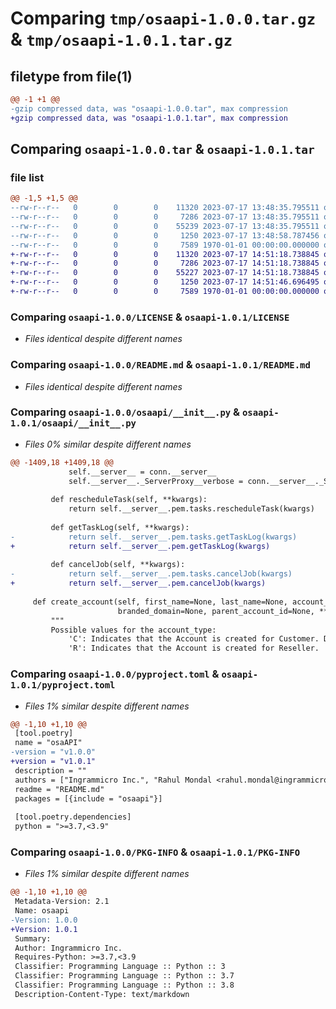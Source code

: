 # Comparing `tmp/osaapi-1.0.0.tar.gz` & `tmp/osaapi-1.0.1.tar.gz`

## filetype from file(1)

```diff
@@ -1 +1 @@
-gzip compressed data, was "osaapi-1.0.0.tar", max compression
+gzip compressed data, was "osaapi-1.0.1.tar", max compression
```

## Comparing `osaapi-1.0.0.tar` & `osaapi-1.0.1.tar`

### file list

```diff
@@ -1,5 +1,5 @@
--rw-r--r--   0        0        0    11320 2023-07-17 13:48:35.795511 osaapi-1.0.0/LICENSE
--rw-r--r--   0        0        0     7286 2023-07-17 13:48:35.795511 osaapi-1.0.0/README.md
--rw-r--r--   0        0        0    55239 2023-07-17 13:48:35.795511 osaapi-1.0.0/osaapi/__init__.py
--rw-r--r--   0        0        0     1250 2023-07-17 13:48:58.787456 osaapi-1.0.0/pyproject.toml
--rw-r--r--   0        0        0     7589 1970-01-01 00:00:00.000000 osaapi-1.0.0/PKG-INFO
+-rw-r--r--   0        0        0    11320 2023-07-17 14:51:18.738845 osaapi-1.0.1/LICENSE
+-rw-r--r--   0        0        0     7286 2023-07-17 14:51:18.738845 osaapi-1.0.1/README.md
+-rw-r--r--   0        0        0    55227 2023-07-17 14:51:18.738845 osaapi-1.0.1/osaapi/__init__.py
+-rw-r--r--   0        0        0     1250 2023-07-17 14:51:46.696495 osaapi-1.0.1/pyproject.toml
+-rw-r--r--   0        0        0     7589 1970-01-01 00:00:00.000000 osaapi-1.0.1/PKG-INFO
```

### Comparing `osaapi-1.0.0/LICENSE` & `osaapi-1.0.1/LICENSE`

 * *Files identical despite different names*

### Comparing `osaapi-1.0.0/README.md` & `osaapi-1.0.1/README.md`

 * *Files identical despite different names*

### Comparing `osaapi-1.0.0/osaapi/__init__.py` & `osaapi-1.0.1/osaapi/__init__.py`

 * *Files 0% similar despite different names*

```diff
@@ -1409,18 +1409,18 @@
             self.__server__ = conn.__server__
             self.__server__._ServerProxy__verbose = conn.__server__._ServerProxy__verbose
 
         def rescheduleTask(self, **kwargs):
             return self.__server__.pem.tasks.rescheduleTask(kwargs)
 
         def getTaskLog(self, **kwargs):
-            return self.__server__.pem.tasks.getTaskLog(kwargs)
+            return self.__server__.pem.getTaskLog(kwargs)
 
         def cancelJob(self, **kwargs):
-            return self.__server__.pem.tasks.cancelJob(kwargs)
+            return self.__server__.pem.cancelJob(kwargs)
 
     def create_account(self, first_name=None, last_name=None, account_type='C',
                        branded_domain=None, parent_account_id=None, **kwargs):
         """
         Possible values for the account_type:
             'C': Indicates that the Account is created for Customer. Default value.
             'R': Indicates that the Account is created for Reseller.
```

### Comparing `osaapi-1.0.0/pyproject.toml` & `osaapi-1.0.1/pyproject.toml`

 * *Files 1% similar despite different names*

```diff
@@ -1,10 +1,10 @@
 [tool.poetry]
 name = "osaAPI"
-version = "v1.0.0"
+version = "v1.0.1"
 description = ""
 authors = ["Ingrammicro Inc.", "Rahul Mondal <rahul.mondal@ingrammicro.com>"]
 readme = "README.md"
 packages = [{include = "osaapi"}]
 
 [tool.poetry.dependencies]
 python = ">=3.7,<3.9"
```

### Comparing `osaapi-1.0.0/PKG-INFO` & `osaapi-1.0.1/PKG-INFO`

 * *Files 1% similar despite different names*

```diff
@@ -1,10 +1,10 @@
 Metadata-Version: 2.1
 Name: osaapi
-Version: 1.0.0
+Version: 1.0.1
 Summary: 
 Author: Ingrammicro Inc.
 Requires-Python: >=3.7,<3.9
 Classifier: Programming Language :: Python :: 3
 Classifier: Programming Language :: Python :: 3.7
 Classifier: Programming Language :: Python :: 3.8
 Description-Content-Type: text/markdown
```

